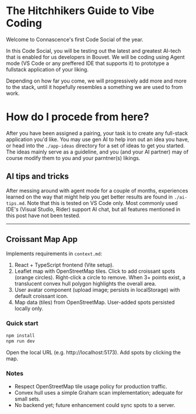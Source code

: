 # The Hitchhikers Guide to Vibe Coding
Welcome to Connascence's first Code Social of the year.

In this Code Social, you will be testing out the latest and greatest AI-tech that is enabled for us developers in Bouvet.
We will be coding using Agent mode (VS Code or any preffered IDE that supports it) to prototype a fullstack application of your liking.

Depending on how far you come, we will progressively add more and more to the stack, until it hopefully resembles a something we are used to from work.

# How do I procede from here?
After you have been assigned a pairing, your task is to create any full-stack application you'd like. You may use gen AI to help iron out an idea you have, or head into the `./app-ideas` directory for a set of ideas to get you started. The ideas mainly serve as a guideline, and you (and your AI partner) may of course modify them to you and your parntner(s) likings.

## AI tips and tricks
After messing around with agent mode for a couple of months, experiences learned on the way that might help you get better results are found in `./ai-tips.md`. Note that this is tested on VS Code only. Most commonly used IDE's (Visual Studio, Rider) support AI chat, but all features mentioned in this post have not been tested.

---

## Croissant Map App

Implements requirements in `context.md`:

1. React + TypeScript frontend (Vite setup).
2. Leaflet map with OpenStreetMap tiles. Click to add croissant spots (orange circles). Right-click a circle to remove. When 3+ points exist, a translucent convex hull polygon highlights the overall area.
3. User avatar component (upload image; persists in localStorage) with default croissant icon.
4. Map data (tiles) from OpenStreetMap. User-added spots persisted locally only.

### Quick start
```bash
npm install
npm run dev
```

Open the local URL (e.g. http://localhost:5173). Add spots by clicking the map.

### Notes
- Respect OpenStreetMap tile usage policy for production traffic.
- Convex hull uses a simple Graham scan implementation; adequate for small sets.
- No backend yet; future enhancement could sync spots to a server.
